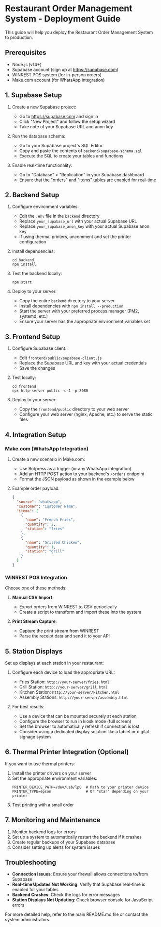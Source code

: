 # Restaurant Order Management System - Deployment Guide

This guide will help you deploy the Restaurant Order Management System to production.

## Prerequisites

- Node.js (v14+)
- Supabase account (sign up at https://supabase.com)
- WINREST POS system (for in-person orders)
- Make.com account (for WhatsApp integration)

## 1. Supabase Setup

1. Create a new Supabase project:
   - Go to https://supabase.com and sign in
   - Click "New Project" and follow the setup wizard
   - Take note of your Supabase URL and anon key

2. Run the database schema:
   - Go to your Supabase project's SQL Editor
   - Copy and paste the contents of `backend/supabase-schema.sql`
   - Execute the SQL to create your tables and functions

3. Enable real-time functionality:
   - Go to "Database" > "Replication" in your Supabase dashboard
   - Ensure that the "orders" and "items" tables are enabled for real-time

## 2. Backend Setup

1. Configure environment variables:
   - Edit the `.env` file in the `backend` directory
   - Replace `your_supabase_url` with your actual Supabase URL
   - Replace `your_supabase_anon_key` with your actual Supabase anon key
   - If using thermal printers, uncomment and set the printer configuration

2. Install dependencies:
   ```
   cd backend
   npm install
   ```

3. Test the backend locally:
   ```
   npm start
   ```
   
4. Deploy to your server:
   - Copy the entire `backend` directory to your server
   - Install dependencies with `npm install --production`
   - Start the server with your preferred process manager (PM2, systemd, etc.)
   - Ensure your server has the appropriate environment variables set

## 3. Frontend Setup

1. Configure Supabase client:
   - Edit `frontend/public/supabase-client.js`
   - Replace the Supabase URL and key with your actual credentials
   - Save the changes

2. Test locally:
   ```
   cd frontend
   npx http-server public -c-1 -p 8080
   ```
   
3. Deploy to your server:
   - Copy the `frontend/public` directory to your web server
   - Configure your web server (nginx, Apache, etc.) to serve the static files

## 4. Integration Setup

### Make.com (WhatsApp Integration)

1. Create a new scenario in Make.com:
   - Use Botpress as a trigger (or any WhatsApp integration)
   - Add an HTTP POST action to your backend's `/orders` endpoint
   - Format the JSON payload as shown in the example below

2. Example order payload:
   ```json
   {
     "source": "whatsapp",
     "customer": "Customer Name",
     "items": [
       {
         "name": "French Fries",
         "quantity": 2,
         "station": "fries"
       },
       {
         "name": "Grilled Chicken",
         "quantity": 1,
         "station": "grill"
       }
     ]
   }
   ```

### WINREST POS Integration

Choose one of these methods:

1. **Manual CSV Import**:
   - Export orders from WINREST to CSV periodically
   - Create a script to transform and import these into the system

2. **Print Stream Capture**:
   - Capture the print stream from WINREST
   - Parse the receipt data and send it to your API

## 5. Station Displays

Set up displays at each station in your restaurant:

1. Configure each device to load the appropriate URL:
   - Fries Station: `http://your-server/fries.html`
   - Grill Station: `http://your-server/grill.html`
   - Kitchen Station: `http://your-server/kitchen.html`
   - Assembly Stations: `http://your-server/assembly.html`

2. For best results:
   - Use a device that can be mounted securely at each station
   - Configure the browser to run in kiosk mode (full screen)
   - Set the browser to automatically refresh if connection is lost
   - Consider using a dedicated display solution like a tablet or digital signage system

## 6. Thermal Printer Integration (Optional)

If you want to use thermal printers:

1. Install the printer drivers on your server
2. Set the appropriate environment variables:
   ```
   PRINTER_DEVICE_PATH=/dev/usb/lp0  # Path to your printer device
   PRINTER_TYPE=epson                # Or "star" depending on your printer
   ```
3. Test printing with a small order

## 7. Monitoring and Maintenance

1. Monitor backend logs for errors
2. Set up a system to automatically restart the backend if it crashes
3. Create regular backups of your Supabase database
4. Consider setting up alerts for system issues

## Troubleshooting

- **Connection Issues**: Ensure your firewall allows connections to/from Supabase
- **Real-time Updates Not Working**: Verify that Supabase real-time is enabled for your tables
- **Backend Crashes**: Check the logs for error messages
- **Station Displays Not Updating**: Check browser console for JavaScript errors

For more detailed help, refer to the main README.md file or contact the system administrators. 